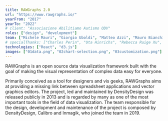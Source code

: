 ```yaml
---
title: RAWGraphs 2.0
url: "https://www.rawgraphs.io/"
yearFrom: "2017"
yearTo: "2022"
# client: "Associazione Abilitiamo Autismo ODV"
roles: ["design", "development"]
team: ["Michele Mauri", "Giorgio Uboldi", "Matteo Azzi", "Mauro Bianchi"]
# specialThanks: ["Charles Perin", "Uta Hinrichs", "Rebecca Ruige Xu", "Peter Froslie"]
technologies: ["React", "d3.js"]
images: ["01data.png", "02chart-selection.png", "03customization.png"]
---
```


RAWGraphs is an open source data visualization framework built with the goal of making the visual representation of complex data easy for everyone.

Primarily conceived as a tool for designers and vis geeks, RAWGraphs aims at providing a missing link between spreadsheet applications and vector graphics editors. The project, led and maintained by DensityDesign was released publicly in 2013 and is regarded by many as one of the most important tools in the field of data visualization. The team responsible for the design, development and maintenance of the project is composed by DensityDesign, Calibro and Inmagik, who joined the team in 2019.
